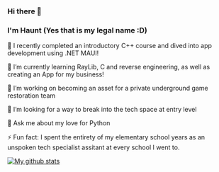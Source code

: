 ### Hi there 👋

### I'm Haunt (Yes that is my legal name :D)

 🔭 I recently completed an introductory C++ course and dived into app development using .NET MAUI!
 
 🌱 I’m currently learning RayLib, C and reverse engineering, as well as creating an App for my business!
 
 👯 I’m working on becoming an asset for a private underground game restoration team
 
 🤔 I’m looking for a way to break into the tech space at entry level
 
 💬 Ask me about my love for Python
 
 ⚡ Fun fact: I spent the entirety of my elementary school years as an unspoken tech specialist assitant at every school I went to.


[![My github stats](https://github-readme-stats.vercel.app/api?username=hauntgossamer&hide_title=true)](https://github.com/hauntgossamer/github-readme-stats)
